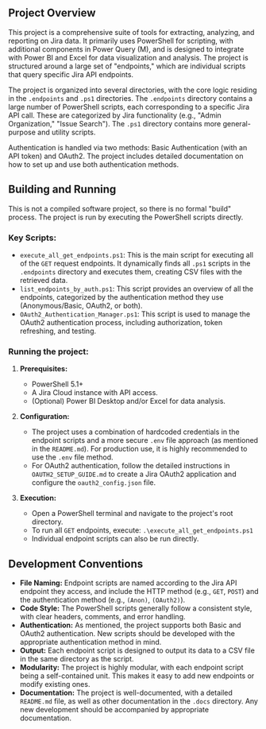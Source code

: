 ## Project Overview

This project is a comprehensive suite of tools for extracting, analyzing, and reporting on Jira data. It primarily uses PowerShell for scripting, with additional components in Power Query (M), and is designed to integrate with Power BI and Excel for data visualization and analysis. The project is structured around a large set of "endpoints," which are individual scripts that query specific Jira API endpoints.

The project is organized into several directories, with the core logic residing in the `.endpoints` and `.ps1` directories. The `.endpoints` directory contains a large number of PowerShell scripts, each corresponding to a specific Jira API call. These are categorized by Jira functionality (e.g., "Admin Organization," "Issue Search"). The `.ps1` directory contains more general-purpose and utility scripts.

Authentication is handled via two methods: Basic Authentication (with an API token) and OAuth2. The project includes detailed documentation on how to set up and use both authentication methods.

## Building and Running

This is not a compiled software project, so there is no formal "build" process. The project is run by executing the PowerShell scripts directly.

### Key Scripts:

*   `execute_all_get_endpoints.ps1`: This is the main script for executing all of the `GET` request endpoints. It dynamically finds all `.ps1` scripts in the `.endpoints` directory and executes them, creating CSV files with the retrieved data.
*   `list_endpoints_by_auth.ps1`: This script provides an overview of all the endpoints, categorized by the authentication method they use (Anonymous/Basic, OAuth2, or both).
*   `OAuth2_Authentication_Manager.ps1`: This script is used to manage the OAuth2 authentication process, including authorization, token refreshing, and testing.

### Running the project:

1.  **Prerequisites:**
    *   PowerShell 5.1+
    *   A Jira Cloud instance with API access.
    *   (Optional) Power BI Desktop and/or Excel for data analysis.

2.  **Configuration:**
    *   The project uses a combination of hardcoded credentials in the endpoint scripts and a more secure `.env` file approach (as mentioned in the `README.md`). For production use, it is highly recommended to use the `.env` file method.
    *   For OAuth2 authentication, follow the detailed instructions in `OAUTH2_SETUP_GUIDE.md` to create a Jira OAuth2 application and configure the `oauth2_config.json` file.

3.  **Execution:**
    *   Open a PowerShell terminal and navigate to the project's root directory.
    *   To run all `GET` endpoints, execute: `.\execute_all_get_endpoints.ps1`
    *   Individual endpoint scripts can also be run directly.

## Development Conventions

*   **File Naming:** Endpoint scripts are named according to the Jira API endpoint they access, and include the HTTP method (e.g., `GET`, `POST`) and the authentication method (e.g., `(Anon)`, `(OAuth2)`).
*   **Code Style:** The PowerShell scripts generally follow a consistent style, with clear headers, comments, and error handling.
*   **Authentication:** As mentioned, the project supports both Basic and OAuth2 authentication. New scripts should be developed with the appropriate authentication method in mind.
*   **Output:** Each endpoint script is designed to output its data to a CSV file in the same directory as the script.
*   **Modularity:** The project is highly modular, with each endpoint script being a self-contained unit. This makes it easy to add new endpoints or modify existing ones.
*   **Documentation:** The project is well-documented, with a detailed `README.md` file, as well as other documentation in the `.docs` directory. Any new development should be accompanied by appropriate documentation.